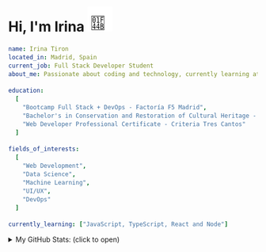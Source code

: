 <h1>Hi, I'm Irina <img src="./hand-emoji.svg" alt="Waving Hand" width="50" height="50"></h1>

```yaml
name: Irina Tiron
located_in: Madrid, Spain
current_job: Full Stack Developer Student
about_me: Passionate about coding and technology, currently learning at Factoría F5 in Madrid

education:
  [
    "Bootcamp Full Stack + DevOps - Factoría F5 Madrid",
    "Bachelor's in Conservation and Restoration of Cultural Heritage - ESCRBC Madrid",
    "Web Developer Professional Certificate - Criteria Tres Cantos"
  ]

fields_of_interests:
  [
    "Web Development",
    "Data Science",
    "Machine Learning",
    "UI/UX",
    "DevOps"
  ]
  
currently_learning: ["JavaScript, TypeScript, React and Node"]

```

<details>
  <summary> My GitHub Stats: (click to open)</summary>
  <div align="center">
    
  ![](https://nirzak-streak-stats.vercel.app/?user=irinatiron&theme=transparent&hide_border=true)<br/>
  ![](https://github-readme-stats.vercel.app/api/top-langs/?username=irinatiron&theme=transparent&hide_border=true&include_all_commits=false&count_private=false&layout=donut-vertical)

  </div>


<!--START_SECTION:waka-->
![Code Time](http://img.shields.io/badge/Code%20Time-0%20secs-blue)

![Profile Views](http://img.shields.io/badge/Profile%20Views-85-blue)

**🐱 My GitHub Data** 

> 📦 56.7 kB Used in GitHub's Storage 
 > 
> 🏆 271 Contributions in the Year 2025
 > 
> 💼 Opted to Hire
 > 
> 📜 7 Public Repositories 
 > 
> 🔑 0 Private Repositories 
 > 
**I'm an Early 🐤** 

```text
🌞 Morning                268 commits         █████░░░░░░░░░░░░░░░░░░░░   20.11 % 
🌆 Daytime                782 commits         ███████████████░░░░░░░░░░   58.66 % 
🌃 Evening                243 commits         █████░░░░░░░░░░░░░░░░░░░░   18.23 % 
🌙 Night                  40 commits          █░░░░░░░░░░░░░░░░░░░░░░░░   03.00 % 
```
📅 **I'm Most Productive on Wednesday** 

```text
Monday                   210 commits         ████░░░░░░░░░░░░░░░░░░░░░   15.75 % 
Tuesday                  236 commits         ████░░░░░░░░░░░░░░░░░░░░░   17.70 % 
Wednesday                377 commits         ███████░░░░░░░░░░░░░░░░░░   28.28 % 
Thursday                 299 commits         ██████░░░░░░░░░░░░░░░░░░░   22.43 % 
Friday                   161 commits         ███░░░░░░░░░░░░░░░░░░░░░░   12.08 % 
Saturday                 4 commits           ░░░░░░░░░░░░░░░░░░░░░░░░░   00.30 % 
Sunday                   46 commits          █░░░░░░░░░░░░░░░░░░░░░░░░   03.45 % 
```


📊 **This Week I Spent My Time On** 

```text
🕑︎ Time Zone: Europe/Madrid

💬 Programming Languages: 
No Activity Tracked This Week
```

**I Mostly Code in HTML** 

```text
HTML                     3 repos             █████████░░░░░░░░░░░░░░░░   37.50 % 
TypeScript               2 repos             ██████░░░░░░░░░░░░░░░░░░░   25.00 % 
JavaScript               2 repos             ██████░░░░░░░░░░░░░░░░░░░   25.00 % 
CSS                      1 repo              ███░░░░░░░░░░░░░░░░░░░░░░   12.50 % 
```



**Timeline**

![Lines of Code chart](https://raw.githubusercontent.com/irinatiron/irinatiron/main/assets/bar_graph.png)


 Last Updated on 29/08/2025 14:33:16 UTC
<!--END_SECTION:waka-->



</details>

